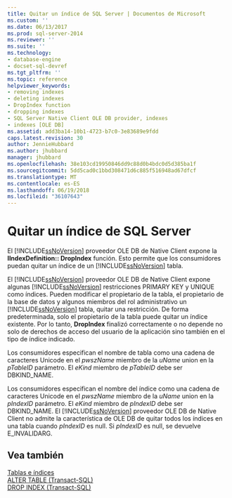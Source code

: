 ```yaml
---
title: Quitar un índice de SQL Server | Documentos de Microsoft
ms.custom: ''
ms.date: 06/13/2017
ms.prod: sql-server-2014
ms.reviewer: ''
ms.suite: ''
ms.technology:
- database-engine
- docset-sql-devref
ms.tgt_pltfrm: ''
ms.topic: reference
helpviewer_keywords:
- removing indexes
- deleting indexes
- DropIndex function
- dropping indexes
- SQL Server Native Client OLE DB provider, indexes
- indexes [OLE DB]
ms.assetid: add3ba14-10b1-4723-b7c0-3e83689e9fdd
caps.latest.revision: 30
author: JennieHubbard
ms.author: jhubbard
manager: jhubbard
ms.openlocfilehash: 38e103cd19950846dd9c88d0b4bdc0d5d385ba1f
ms.sourcegitcommit: 5dd5cad0c1bbd308471d6c885f516948ad67dfcf
ms.translationtype: MT
ms.contentlocale: es-ES
ms.lasthandoff: 06/19/2018
ms.locfileid: "36107643"
---
```

# <a name="dropping-a-sql-server-index"></a>Quitar un índice de SQL Server
  El [!INCLUDE[ssNoVersion](../../includes/ssnoversion-md.md)] proveedor OLE DB de Native Client expone la **IIndexDefinition:: DropIndex** función. Esto permite que los consumidores puedan quitar un índice de un [!INCLUDE[ssNoVersion](../../includes/ssnoversion-md.md)] tabla.  
  
 El [!INCLUDE[ssNoVersion](../../includes/ssnoversion-md.md)] proveedor OLE DB de Native Client expone algunas [!INCLUDE[ssNoVersion](../../includes/ssnoversion-md.md)] restricciones PRIMARY KEY y UNIQUE como índices. Pueden modificar el propietario de la tabla, el propietario de la base de datos y algunos miembros del rol administrativo un [!INCLUDE[ssNoVersion](../../includes/ssnoversion-md.md)] tabla, quitar una restricción. De forma predeterminada, solo el propietario de la tabla puede quitar un índice existente. Por lo tanto, **DropIndex** finalizó correctamente o no depende no solo de derechos de acceso del usuario de la aplicación sino también en el tipo de índice indicado.  
  
 Los consumidores especifican el nombre de tabla como una cadena de caracteres Unicode en el *pwszName* miembro de la *uName* union en la *pTableID* parámetro. El *eKind* miembro de *pTableID* debe ser DBKIND_NAME.  
  
 Los consumidores especifican el nombre del índice como una cadena de caracteres Unicode en el *pwszName* miembro de la *uName* union en la *pIndexID* parámetro. El *eKind* miembro de *pIndexID* debe ser DBKIND_NAME. El [!INCLUDE[ssNoVersion](../../includes/ssnoversion-md.md)] proveedor OLE DB de Native Client no admite la característica de OLE DB de quitar todos los índices en una tabla cuando *pIndexID* es null. Si *pIndexID* es null, se devuelve E_INVALIDARG.  
  
## <a name="see-also"></a>Vea también  
 [Tablas e índices](tables-and-indexes.md)   
 [ALTER TABLE &#40;Transact-SQL&#41;](/sql/t-sql/statements/alter-table-transact-sql)   
 [DROP INDEX &#40;Transact-SQL&#41;](/sql/t-sql/statements/drop-index-transact-sql)  
  
  
